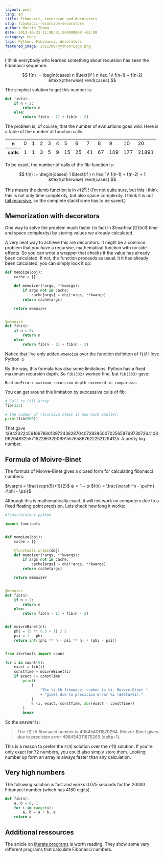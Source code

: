 ```yaml
---
layout: post
lang: en
title: Fibonacci, recursion and decorators
slug: fibonacci-recursion-decorators
author: Martin Thoma
date: 2013-10-31 11:08:01.000000000 +01:00
category: Code
tags: Python, Fibonacci, decorators
featured_image: 2011/09/Python-Logo.png
---
```

I think everybody who learned something about recursion has seen the Fibonacci sequence:

$$
f(n) := \begin{cases}
n               &\text{if } n \leq 1\\
f(n-1) + f(n-2) &\text{otherwise}
\end{cases}
$$

The simplest solution to get this number is:

```python
def fib(n):
    if n < 2:
        return n
    else:
        return fib(n - 1) + fib(n - 2)
```

The problem is, of course, that the number of evaluations goes wild. Here is a table of the number of function calls

<table>
<tr>
  <th>n</th>
  <td>0</td>
  <td>1</td>
  <td>2</td>
  <td>3</td>
  <td>4</td>
  <td>5</td>
  <td>6</td>
  <td>7</td>
  <td>8</td>
  <td>9</td>
  <td>10</td>
  <td>20</td>
</tr>
<tr>
  <th>calls</th>
  <td>1</td>
  <td>1</td>
  <td>3</td>
  <td>5</td>
  <td>9</td>
  <td>15</td>
  <td>25</td>
  <td>41</td>
  <td>67</td>
  <td>109</td>
  <td>177</td>
  <td>21891</td>
</tr>
</table>

To be exact, the number of calls of the fib-function is:

$$
f(n) := \begin{cases}
1               &\text{if } n \leq 1\\
f(n-1) + f(n-2) + 1 &\text{otherwise}
\end{cases}
$$

This means the dumb function is in $\mathcal{O}(2^n)$! (I'm not quite sure, but this I think this is not only time complexity, but also space complexity. I think it is not <a href="https://en.wikipedia.org/wiki/Tail_recursion">tail recursive</a>, so the complete stackframe has to be saved.)

<h2>Memorization with decorators</h2>
One way to solve the problem much faster (in fact in $\mathcal{O}(n)$ time and space complexity) by storing values we already calculated.

A very neat way to achieve this are decorators. It might be a common problem that you have a recursive, mathematical function with no side effects. So you can write a wrapper that checks if the value has already been calculated. If not, the function proceeds as usual. It it has already been calculated, you can simply look it up:

```python
def memoize(obj):
    cache = {}

    def memoizer(*args, **kwargs):
        if args not in cache:
            cache[args] = obj(*args, **kwargs)
        return cache[args]

    return memoizer


@memoize
def fib(n):
    if n < 2:
        return n
    else:
        return fib(n - 1) + fib(n - 2)
```

Notice that I've only added <code>@memoize</code> over the function definiton of <code>fib</code>! I love Python ☺

By the way, this formula has also some limitations. Python has a fixed maximum recursion depth. So <code>fib(332)</code> worked fine, but <code>fib(333)</code> gave:

```text
RuntimeError: maximum recursion depth exceeded in comparison
```

You can get around this limitation by successive calls of fib:

```python
# Call to fill array
fib(332)

# The number of recursive steps is now much smaller:
print(fib(500))
```

That gave 139423224561697880139724382870407283950070256587697307264108962948325571622863290691557658876222521294125. A pretty big number.

<h2>Formula of Moivre-Binet</h2>
The formula of Moivre-Binet gives a closed form for calculating fibonacci numbers:

$\varphi = \frac{\sqrt{5}+1}{2}$
$\psi = 1 - \varphi$
$f(n) = \frac{\varphi^n - \psi^n}{\phi - \psi}$

Although this is mathematically exact, it will not work on computers due to a fixed floating point precision. Lets check how long it works:

```python
#!/usr/bin/env python

import functools


def memoize(obj):
    cache = {}

    @functools.wraps(obj)
    def memoizer(*args, **kwargs):
        if args not in cache:
            cache[args] = obj(*args, **kwargs)
        return cache[args]

    return memoizer


@memoize
def fib(n):
    if n < 2:
        return n
    else:
        return fib(n - 1) + fib(n - 2)


def moivreBinet(n):
    phi = (5 ** 0.5 + 1) / 2
    psi = 1 - phi
    return int((phi ** n - psi ** n) / (phi - psi))


from itertools import count

for i in count(0):
    exact = fib(i)
    constTime = moivreBinet(i)
    if exact != constTime:
        print(
            (
                "The %i-th fibonacci number is %i. Moivre-Binet "
                + "gives due to precicion error %i (delta=%i)."
            )
            % (i, exact, constTime, abs(exact - constTime))
        )
        break
```

So the answer is:

<blockquote>The 72-th fibonacci number is 498454011879264. Moivre-Binet gives due to precicion error 498454011879265 (delta=1).</blockquote>

This is a reason to prefer the $\mathcal{O}(n)$ solution over the $\mathcal{O}(1)$ solution. If you're only exact for 72 numbers, you could also simply store them. Looking number up form an array is always faster than any calculation.

<h2>Very high numbers</h2>
The following solution is fast and works 0.075 seconds for the 20000 Fibonacci number (which has 4180 digits).

```python
def fib(n):
    a, b = 0, 1
    for i in range(n):
        a, b = a + b, a
    return a
```

<h2>Additional ressources</h2>
The article on <a href="http://en.literateprograms.org/Fibonacci_numbers_(Python)">literate programs</a> is worth reading. They show some very different programs that calculate Fibonacci numbers.
